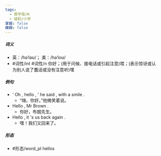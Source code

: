 ```yaml
---
tags:
  - 首字母/H
  - 级别/小学
掌握: false
模糊: false
---
```

##### 词义
- 英：/həˈləʊ/； 美：/həˈloʊ/
- #词性/int #词性/n  你好；(用于问候、接电话或引起注意)喂；(表示惊讶或认为别人说了蠢话或没有注意听)嘿
##### 例句
- ‘ Oh , hello , ’ he said , with a smile .
	- “嗨，你好。”他微笑着说。
- Hello , Mr Brown .
	- 你好，布朗先生。
- Hello , it 's us back again .
	- 嘿！我们又回来了。
##### 形态
- #形态/word_pl hellos
